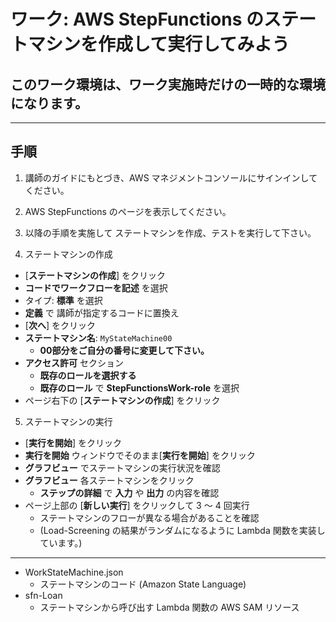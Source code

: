 # ワーク: AWS StepFunctions のステートマシンを作成して実行してみよう

## このワーク環境は、ワーク実施時だけの一時的な環境になります。

---

## 手順

1. 講師のガイドにもとづき、AWS マネジメントコンソールにサインインしてください。

2. AWS StepFunctions のページを表示してください。

3. 以降の手順を実施して ステートマシンを作成、テストを実行して下さい。

4. ステートマシンの作成
  - [**ステートマシンの作成**] をクリック
  - **コードでワークフローを記述** を選択
  - タイプ: **標準** を選択
  - **定義** で 講師が指定するコードに置換え
  - [**次へ**] をクリック
  - **ステートマシン名**: `MyStateMachine00`
    - **00部分をご自分の番号に変更して下さい。**
  - **アクセス許可** セクション
    - **既存のロールを選択する**
    - **既存のロール** で **StepFunctionsWork-role** を選択
  - ページ右下の [**ステートマシンの作成**] をクリック
5. ステートマシンの実行
  - [**実行を開始**] をクリック
  - **実行を開始** ウィンドウでそのまま[**実行を開始**] をクリック
  - **グラフビュー** でステートマシンの実行状況を確認
  - **グラフビュー** 各ステートマシンをクリック
    - **ステップの詳細** で **入力** や **出力** の内容を確認
  - ページ上部の [**新しい実行**] をクリックして 3 ～ 4 回実行
    - ステートマシンのフローが異なる場合があることを確認
    - (Load-Screening の結果がランダムになるように Lambda 関数を実装しています。)

---

* WorkStateMachine.json
  - ステートマシンのコード (Amazon State Language)
* sfn-Loan
  - ステートマシンから呼び出す Lambda 関数の AWS SAM リソース






